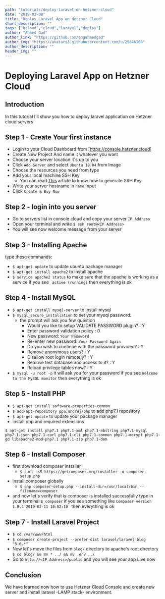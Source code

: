 ```yaml
---
path: "tutorials/deploy-laravel-on-hetzner-cloud"
date: "2019-03-08"
title: "Deploy Laravel App on Hetzner Cloud"
short_description: ""
tags: ["hcloud","cloud","laravel","deploy"]
author: "Ahmed Gad"
author_link: "https://github.com/engahmedgad"
author_img: "https://avatars3.githubusercontent.com/u/25646168"
author_description: ""
header_img: ""
---
```


# Deploying Laravel App on Hetzner Cloud

## Introduction
In this tutorial I'll show you how to deploy laravel application on Hetzner cloud servers

## Step 1 - Create Your first instance
* Login to your Cloud Dashboard from [https://console.hetzner.cloud]
* Create New Project And name it whatever you want
* Choose your server location it's up to you
* Click `Add Server` and select `Ubuntu 18.04` from Image
* Choose the resources you need from type
* Add your local machine SSH Key 
    * You can read [This](https://help.github.com/en/enterprise/2.16/user/articles/generating-a-new-ssh-key-and-adding-it-to-the-ssh-agent) article to know how to generate SSH Key
* Write your server hostname in `name` Input
* Click `Create & Buy Now`
 

## Step 2 - login into you server
* Go to servers list in console cloud and copy your server  `IP Address` 
* Open your  terminal and write `$ ssh root@<IP Address>`
* You will see now welcome message from your server

## Step 3 - Installing Apache
 type these commands: 
* `$ apt-get update` to update ubuntu package manager
* `$ apt-get install apache2` to install apache 
* `$ service apache2 status` to make sure that the apache is working as a service if you see ` active (running)` then everything is ok

## Step 4 - Install MySQL 
* `$ apt-get install mysql-server`  to install mysql 
* `$ mysql_secure_installation` to set your mysql password.
    * the prompt will ask you few question 
        * Would you like to setup VALIDATE PASSWORD plugin? : Y
        * Enter password validation policy : 0
        * New password: `Your Password`
        * Re-enter new password: `Your Password Again`
        * Do you wish to continue with the password provided? : Y
        * Remove anonymous users? : Y
        * Disallow root login remotely? : Y
        * Remove test database and access to it? : Y
        * Reload privilege tables now? : Y     
* `$ mysql -u root -p` it will ask you for your password if you see `Welcome to the MySQL monitor` then everything is ok

## Step 5 - Install PHP 
* `$ apt-get install software-properties-common`
* `$ add-apt-repository ppa:ondrej/php` to add php7.1 repository 
* `$ apt-get update` to update your package manager
* install php and required extensions 
```
$ apt-get install php7.1 php7.1-xml php7.1-mbstring php7.1-mysql php7.1-json php7.1-curl php7.1-cli php7.1-common php7.1-mcrypt php7.1-gd libapache2-mod-php7.1 php7.1-zip php7.1-dom
``` 
## Step 6 - Install Composer
* first download composer installer 
    * `$ curl -sS https://getcomposer.org/installer -o composer-setup.php`
* install composer globally
    * `$ php composer-setup.php --install-dir=/usr/local/bin --filename=composer`
* and now let's verify that is composer is installed successfully type in your terminal `$ composer` if you see something like `Composer version 1.8.4 2019-02-11 10:52:10
` then everything is ok

## Step 7 - Install Laravel Project
* `$ cd /var/www/html`
* `$ composer create-project --prefer-dist laravel/laravel blog "5.6.*"`
* Now let's move the files from `blog/` directory to apache's root directory `$ cd blog/ && mv * ../ && mv .env ../`
* Go to `http://<IP Address>/public` and you will see your app Live now 


## Conclusion
We have learned now how to use Hetzner Cloud Console and create new server 
and install laravel -LAMP stack- environment.